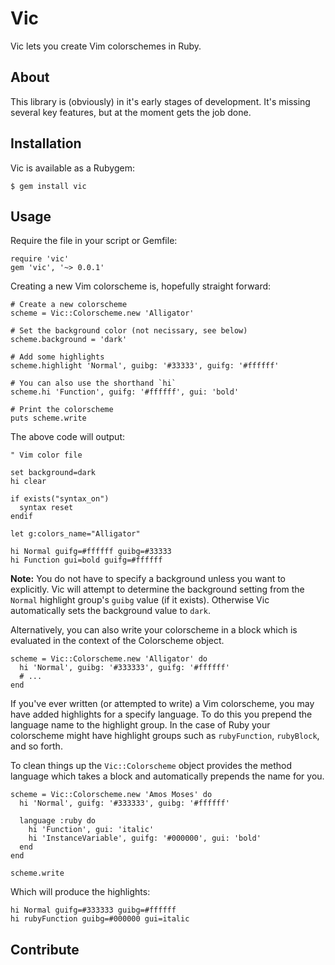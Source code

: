 # Vic

Vic lets you create Vim colorschemes in Ruby.

## About

This library is (obviously) in it's early stages of development. It's missing
several key features, but at the moment gets the job done.

## Installation

Vic is available as a Rubygem:

    $ gem install vic

## Usage

Require the file in your script or Gemfile:

    require 'vic'
    gem 'vic', '~> 0.0.1'

Creating a new Vim colorscheme is, hopefully straight forward:

    # Create a new colorscheme
    scheme = Vic::Colorscheme.new 'Alligator'

    # Set the background color (not necissary, see below)
    scheme.background = 'dark'

    # Add some highlights
    scheme.highlight 'Normal', guibg: '#33333', guifg: '#ffffff'

    # You can also use the shorthand `hi`
    scheme.hi 'Function', guifg: '#ffffff', gui: 'bold'

    # Print the colorscheme
    puts scheme.write

The above code will output:

    " Vim color file

    set background=dark
    hi clear

    if exists("syntax_on")
      syntax reset
    endif

    let g:colors_name="Alligator"

    hi Normal guifg=#ffffff guibg=#33333
    hi Function gui=bold guifg=#ffffff

**Note:** You do not have to specify a background unless you want to
explicitly. Vic will attempt to determine the background setting from the
`Normal` highlight group's `guibg` value (if it exists). Otherwise Vic
automatically sets the background value to `dark`.

Alternatively, you can also write your colorscheme in a block which is evaluated
in the context of the Colorscheme object.

    scheme = Vic::Colorscheme.new 'Alligator' do
      hi 'Normal', guibg: '#333333', guifg: '#ffffff'
      # ...
    end

If you've ever written (or attempted to write) a Vim colorscheme, you may have
added highlights for a specify language. To do this you prepend the language
name to the highlight group. In the case of Ruby your colorscheme might have
highlight groups such as `rubyFunction`, `rubyBlock`, and so forth.

To clean things up the `Vic::Colorscheme` object provides the method language
which takes a block and automatically prepends the name for you.

    scheme = Vic::Colorscheme.new 'Amos Moses' do
      hi 'Normal', guifg: '#333333', guibg: '#ffffff'

      language :ruby do
        hi 'Function', gui: 'italic'
        hi 'InstanceVariable', guifg: '#000000', gui: 'bold'
      end
    end

    scheme.write

Which will produce the highlights:

    hi Normal guifg=#333333 guibg=#ffffff
    hi rubyFunction guibg=#000000 gui=italic

## Contribute
